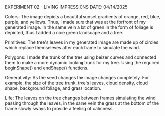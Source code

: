EXPERIMENT 02 - LIVING IMPRESSIONS
DATE: 04/14/2025

Colors: 
The image depicts a beautiful sunset gradients of orange, red, blue, purple, and yellows. Thus, I made sure that was at the forfront of my generated image. In the same vein a lot of green in the form of foliage is depicted, thus I added a nice green landscape and a tree.

Primitives: 
The tree's leaves in my generated image are made up of circles which replace themseleves after each frame to simulate the wind.

Polygons:
I made the trunk of the tree using beizer curves and connected them to make a more dynamic looking trunk for my tree. Using the required beginShape() and endShape() functions.

Generativity:
As the seed changes the image changes completely. For example, the size of the tree trunk, tree's leaves, cloud density, cloud shape, background foliage, and grass location.

Life:
The leaves on the tree changes between frames simulating the wind passing through the leaves, in the same vein the grass at the bottom of the frame slowly sways to provide a feeling of calmness.
